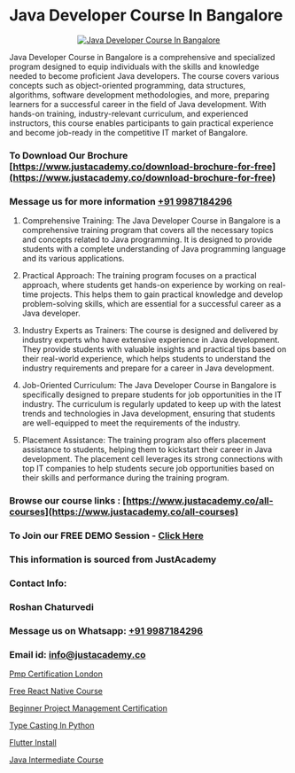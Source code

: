 # Java Developer Course In Bangalore

<p align="center">
  <a href="https://justacademy.co/course-detail/core-java-training">
    <img src="https://justacademy.co/storage2/course_image/1677245426_course_image.webp" alt="Java Developer Course In Bangalore">
  </a>
</p>


Java Developer Course in Bangalore is a comprehensive and specialized program designed to equip individuals with the skills and knowledge needed to become proficient Java developers. The course covers various concepts such as object-oriented programming, data structures, algorithms, software development methodologies, and more, preparing learners for a successful career in the field of Java development. With hands-on training, industry-relevant curriculum, and experienced instructors, this course enables participants to gain practical experience and become job-ready in the competitive IT market of Bangalore.
### To Download Our Brochure [https://www.justacademy.co/download-brochure-for-free](https://www.justacademy.co/download-brochure-for-free)
### Message us for more information [+91 9987184296](https://api.whatsapp.com/send?phone=919987184296)
1) Comprehensive Training: The Java Developer Course in Bangalore is a comprehensive training program that covers all the necessary topics and concepts related to Java programming. It is designed to provide students with a complete understanding of Java programming language and its various applications.

2) Practical Approach: The training program focuses on a practical approach, where students get hands-on experience by working on real-time projects. This helps them to gain practical knowledge and develop problem-solving skills, which are essential for a successful career as a Java developer.

3) Industry Experts as Trainers: The course is designed and delivered by industry experts who have extensive experience in Java development. They provide students with valuable insights and practical tips based on their real-world experience, which helps students to understand the industry requirements and prepare for a career in Java development.

4) Job-Oriented Curriculum: The Java Developer Course in Bangalore is specifically designed to prepare students for job opportunities in the IT industry. The curriculum is regularly updated to keep up with the latest trends and technologies in Java development, ensuring that students are well-equipped to meet the requirements of the industry.

5) Placement Assistance: The training program also offers placement assistance to students, helping them to kickstart their career in Java development. The placement cell leverages its strong connections with top IT companies to help students secure job opportunities based on their skills and performance during the training program.

### Browse our course links : [https://www.justacademy.co/all-courses](https://www.justacademy.co/all-courses) 
### To Join our FREE DEMO Session - [Click Here](https://www.justacademy.co/register-for-course-demo)


### This information is sourced from JustAcademy
### Contact Info:
### Roshan Chaturvedi
### Message us on Whatsapp: [+91 9987184296](https://api.whatsapp.com/send?phone=919987184296)
### Email id: [info@justacademy.co](mailto:info@justacademy.co)
                
[Pmp Certification London](https://www.linkedin.com/pulse/pmp-certification-london-justacademy-zqisc?trackingId=P7EtV9AJzk4KR5d2U9LBwA%3D%3D&lipi=urn%3Ali%3Apage%3Ad_flagship3_company_admin%3BxUP8vDI1SK6JTwycAY2syQ%3D%3D)

[Free React Native Course](0)

[Beginner Project Management Certification](https://medium.com/@ranemanish460/beginner-project-management-certification-cd417354874d)

[Type Casting In Python](https://medium.com/@mahi3106/type-casting-in-python-aba2928b2802)

[Flutter Install](https://justacademyin.github.io/Articles/Flutter-Install)

[Java Intermediate Course](https://justacademyin.github.io/Articles/Java-Intermediate-Course)

